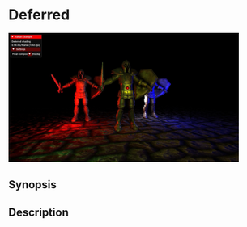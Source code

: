 # Deferred

<img src="../../screenshots/deferred.jpg" height="256px">

## Synopsis


## Description
